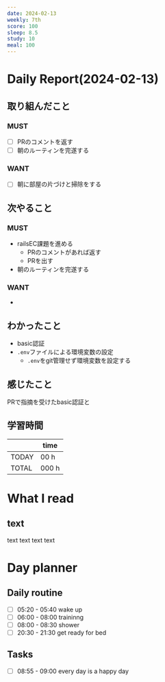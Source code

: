 ```yaml
---
date: 2024-02-13
weekly: 7th
score: 100
sleep: 8.5
study: 10
meal: 100
---
```

# Daily Report(2024-02-13)
## 取り組んだこと
### MUST
- [ ] PRのコメントを返す
- [ ] 朝のルーティンを完遂する
### WANT
- [ ] 朝に部屋の片づけと掃除をする
## 次やること
### MUST
- railsEC課題を進める
	- PRのコメントがあれば返す
	- PRを出す
- 朝のルーティンを完遂する
### WANT
- 
## わかったこと
- basic認証
- `.env`ファイルによる環境変数の設定
	- `.env`をgit管理せず環境変数を設定する
## 感じたこと
PRで指摘を受けたbasic認証と
## 学習時間
|       | time  | 
| ----- | ----- |
| TODAY | 00 h   |
| TOTAL | 000 h |
# What I read
## text 
text text text text

# Day planner
## Daily routine
- [ ] 05:20 - 05:40 wake up
- [ ] 06:00 - 08:00 traininng
- [ ] 08:00 - 08:30 shower
- [ ] 20:30 - 21:30 get ready for bed
## Tasks
- [ ] 08:55 - 09:00 every day is a happy day